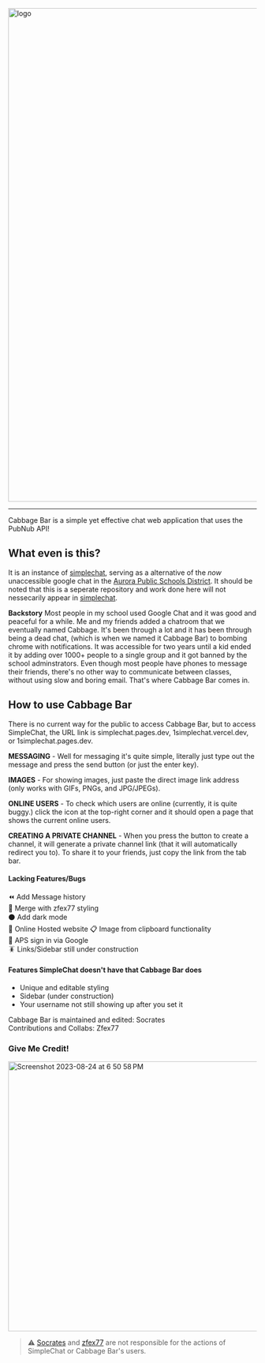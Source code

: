 <img width="1000" alt="logo" src="https://github-production-user-asset-6210df.s3.amazonaws.com/139940269/263422549-b5bb0fb1-c474-4d2a-bb56-b3475d3442f0.png">

***

Cabbage Bar is a simple yet effective chat web application that uses the PubNub API!

## What even is this?
It is an instance of [simplechat](https://github.com/zfex77/simplechat), serving as a alternative of the *now* unaccessible google chat in the [Aurora Public Schools District](https://www.aurorak12.org/). It should be noted that this is a seperate repository and work done here will not nessecarily appear in [simplechat](https://github.com/zfex77/simplechat).

**Backstory**
Most people in my school used Google Chat and it was good and peaceful for a while. Me and my friends added a chatroom that we eventually named Cabbage. It's been through a lot and it has been through being a dead chat, (which is when we named it Cabbage Bar) to bombing chrome with notifications. It was accessible for two years until a kid ended it by adding over 1000+ people to a single group and it got banned by the school adminstrators. Even though most people have phones to message their friends, there's no other way to communicate between classes, without using slow and boring email. That's where Cabbage Bar comes in.



## How to use Cabbage Bar

There is no current way for the public to access Cabbage Bar, but to access SimpleChat, the URL link is simplechat.pages.dev, 1simplechat.vercel.dev, or 1simplechat.pages.dev.

**MESSAGING** - Well for messaging it's quite simple, literally just type out the message and press the send button (or just the enter key).

**IMAGES** - For showing images, just paste the direct image link address (only works with GIFs, PNGs, and JPG/JPEGs).

**ONLINE USERS** - To check which users are online (currently, it is quite buggy.) click the icon at the top-right corner and it should open a page that shows the current online users.

**CREATING A PRIVATE CHANNEL** - When you press the button to create a channel, it will generate a private channel link (that it will automatically redirect you to). To share it to your friends, just copy the link from the tab bar.

#### Lacking Features/Bugs
⏪ Add Message history <br>
👗 Merge with zfex77 styling <br>
⚫️ Add dark mode <br>
💬 Online Hosted website
📋 Image from clipboard functionality <br>
🏫 APS sign in via Google <br>
🪳 Links/Sidebar still under construction <br>

#### Features SimpleChat doesn't have that Cabbage Bar does
- Unique and editable styling
- Sidebar (under construction)
- Your username not still showing up after you set it


Cabbage Bar is maintained and edited: Socrates <br>
Contributions and Collabs: Zfex77

### Give Me Credit!

<img width="547" alt="Screenshot 2023-08-24 at 6 50 58 PM" src="https://github.com/ramenwithparmesancheese/CabbageBar/assets/74465738/d9fc8951-1947-4468-80b1-68af00dfa594">


> ⚠️ [Socrates](https://github.com/ramenwithparmesancheese) and [zfex77](https://github.com/zfex77) are not responsible for the actions of SimpleChat or Cabbage Bar's users.
